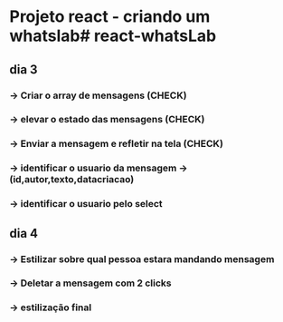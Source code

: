# Projeto react - criando um whatslab# react-whatsLab


## dia 3 
### -> Criar o array de mensagens (CHECK)
### -> elevar o estado das mensagens (CHECK)
### -> Enviar a mensagem e refletir na tela (CHECK)
### -> identificar o usuario da mensagem ->  (id,autor,texto,datacriacao)
### -> identificar o usuario pelo select


## dia 4 
### -> Estilizar sobre qual pessoa estara mandando mensagem
### -> Deletar a mensagem com 2 clicks
### -> estilização final
